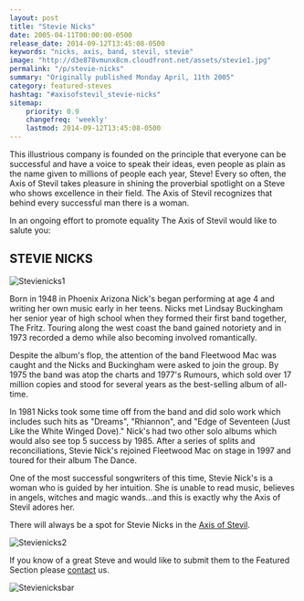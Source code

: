 ```yaml
---
layout: post
title: "Stevie Nicks"
date: 2005-04-11T00:00:00-0500
release_date: 2014-09-12T13:45:08-0500
keywords: "nicks, axis, band, stevil, stevie"
image: "http://d3e878vmunx8cm.cloudfront.net/assets/stevie1.jpg"
permalink: "/p/stevie-nicks"
summary: "Originally published Monday April, 11th 2005"
category: featured-steves
hashtag: "#axisofstevil_stevie-nicks"
sitemap:
    priority: 0.9
    changefreq: 'weekly'
    lastmod: 2014-09-12T13:45:08-0500
---
```


[id_1]: http://d3e878vmunx8cm.cloudfront.net/assets/stevie1.jpg "Stevienicks1"[id_2]: http://d3e878vmunx8cm.cloudfront.net/assets/stevie3.jpg "Stevienicks2"[id_3]: http://d3e878vmunx8cm.cloudfront.net/assets/stevie2.jpg "SteveCarellbar"
This illustrious company is founded on the principle that everyone can be successful and have a voice to speak their ideas, even people as plain as the name given to millions of people each year, Steve! Every so often, the Axis of Stevil takes pleasure in shining the proverbial spotlight on a Steve who shows excellence in their field. The Axis of Stevil recognizes that behind every successful man there is a woman.

In an ongoing effort to promote equality The Axis of Stevil would like to salute you:

## STEVIE NICKS ##

![Stevienicks1][id_1]

Born in 1948 in Phoenix Arizona Nick's began performing at age 4 and writing her own music early in her teens. Nicks met Lindsay
Buckingham her senior year of high school when they formed their first band together, The Fritz. Touring along the west coast the band gained notoriety and in 1973 recorded a demo while also becoming involved romantically.

Despite the album's flop, the attention of the band Fleetwood Mac was caught and the Nicks and Buckingham were asked to join the group. By 1975 the band was atop the charts and 1977's Rumours, which sold over 17 million copies and stood for several years as the best-selling album of all-time.

In 1981 Nicks took some time off from the band and did solo work which includes such hits as "Dreams", "Rhiannon", and "Edge of Seventeen (Just Like the White Winged Dove)." Nick's had two other solo albums which would also see top 5 success by 1985. After a series of splits and reconciliations, Stevie Nick's rejoined Fleetwood Mac on stage in 1997 and toured for their album The Dance.

One of the most successful songwriters of this time, Stevie Nick's is a woman who is guided by her intuition. She is unable to read music, believes in angels, witches and magic wands…and this is exactly why the Axis of Stevil adores her.

There will always be a spot for Stevie Nicks in the [Axis of Stevil](/ "Axis of Stevil").

![Stevienicks2][id_2]

If you know of a great Steve and would like to submit them to the Featured Section please [contact](/contact) us.

![Stevienicksbar][id_3]

